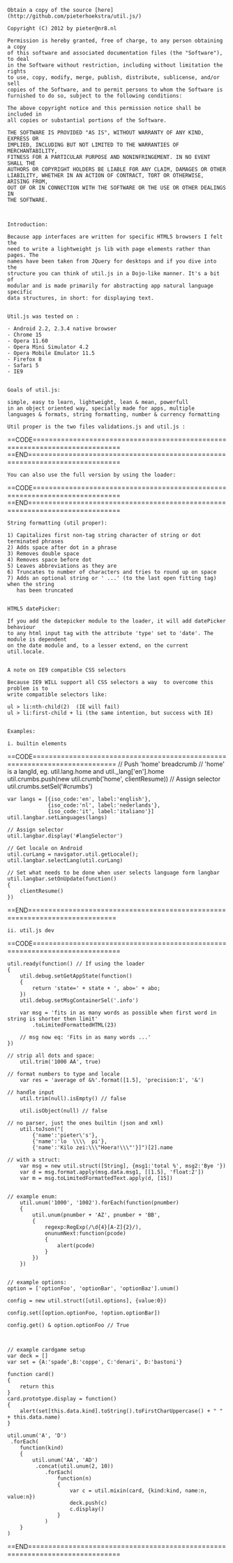
	Obtain a copy of the source [here](http://github.com/pieterhoekstra/util.js/)

	Copyright (C) 2012 by pieter@nr8.nl

	Permission is hereby granted, free of charge, to any person obtaining a copy
	of this software and associated documentation files (the "Software"), to deal
	in the Software without restriction, including without limitation the rights
	to use, copy, modify, merge, publish, distribute, sublicense, and/or sell
	copies of the Software, and to permit persons to whom the Software is
	furnished to do so, subject to the following conditions:

	The above copyright notice and this permission notice shall be included in
	all copies or substantial portions of the Software.

	THE SOFTWARE IS PROVIDED "AS IS", WITHOUT WARRANTY OF ANY KIND, EXPRESS OR
	IMPLIED, INCLUDING BUT NOT LIMITED TO THE WARRANTIES OF MERCHANTABILITY,
	FITNESS FOR A PARTICULAR PURPOSE AND NONINFRINGEMENT. IN NO EVENT SHALL THE
	AUTHORS OR COPYRIGHT HOLDERS BE LIABLE FOR ANY CLAIM, DAMAGES OR OTHER
	LIABILITY, WHETHER IN AN ACTION OF CONTRACT, TORT OR OTHERWISE, ARISING FROM,
	OUT OF OR IN CONNECTION WITH THE SOFTWARE OR THE USE OR OTHER DEALINGS IN
	THE SOFTWARE.
	
	
	
	Introduction:

	Because app interfaces are written for specific HTML5 browsers I felt the 
	need to write a lightweight js lib with page elements rather than pages. The 
	names have been taken from JQuery for desktops and if you dive into the 
	structure you can think of util.js in a Dojo-like manner. It's a bit of 
	modular and is made primarily for abstracting app natural language specific 
	data structures, in short: for displaying text. 


	Util.js was tested on :

	- Android 2.2, 2.3.4 native browser
	- Chrome 15
	- Opera 11.60
	- Opera Mini Simulator 4.2
	- Opera Mobile Emulator 11.5
	- Firefox 8 
	- Safari 5
	- IE9


	Goals of util.js:
	
	simple, easy to learn, lightweight, lean & mean, powerfull 
	in an object oriented way, specially made for apps, multiple 
	languages & formats, string formatting, number & currency formatting 
	
	Util proper is the two files validations.js and util.js :
	
==CODE============================================================================	
	<script type='text/javascript' src='pathToUtil/validations.js'></script>
	<script type='text/javascript' src='pathToUtil/util.js'></script>
==END=============================================================================	
	
	You can also use the full version by using the loader:
	
==CODE============================================================================	
	<script type="text/javascript">
	var utilConfig = {
		defLocale: 'en',
		locales: ['it', 'nl']
	}
	</script>
	<script type='text/javascript' src='pathToUtil/loader.js'></script>
==END=============================================================================		

	String formatting (util proper):
	
	1) Capitalizes first non-tag string character of string or dot terminated phrases
	2) Adds space after dot in a phrase
	3) Removes double space
	4) Removes space before dot
	5) Leaves abbreviations as they are
	6) Truncates to number of characters and tries to round up on space
	7) Adds an optional string or ' ...' (to the last open fitting tag) when the string 
	   has been truncated


	HTML5 datePicker:
	
	If you add the datepicker module to the loader, it will add datePicker behaviour
	to any html input tag with the attribute 'type' set to 'date'. The module is dependent
	on the date module and, to a lesser extend, on the current util.locale.
	

	A note on IE9 compatible CSS selectors
	
	Because IE9 WILL support all CSS selectors a way  to overcome this problem is to 
	write compatible selectors like:
	
	ul > li:nth-child(2)  (IE will fail)
	ul > li:first-child + li (the same intention, but success with IE)
	

	Examples:

	i. builtin elements
	
==CODE===========================================================================
	// Push 'home' breadcrumb
	// 'home' is a langId, eg. util.lang.home and util._lang['en'].home
	util.crumbs.push(new util.crumb('home', clientResume))
	// Assign selector
	util.crumbs.setSel('#crumbs')

	var langs = [{iso_code:'en', label:'english'},
	             {iso_code:'nl', label:'nederlands'},
	             {iso_code:'it', label:'italiano'}]
	util.langbar.setLanguages(langs)
	
	// Assign selector
	util.langbar.display('#langSelector')
	
	// Get locale on Android	
	util.curLang = navigator.util.getLocale();
	util.langbar.selectLang(util.curLang)
	
	// Set what needs to be done when user selects language form langbar
	util.langbar.setOnUpdate(function()
	{
		clientResume()
	})
==END============================================================================


	ii. util.js dev
	
==CODE============================================================================	

	util.ready(function() // If using the loader
	{
		util.debug.setGetAppState(function()
		{
			return 'state=' + state + ', abo=' + abo;
		})
		util.debug.setMsgContainerSel('.info')
	
		var msg = 'fits in as many words as possible when first word in string is shorter then limit'
			.toLimitedFormattedHTML(23)
			
		// msg now eq: 'Fits in as many words ...'
	})
	
	// strip all dots and space:
		util.trim('1000 AA', true)
		
	// format numbers to type and locale
		var res = 'average of &%'.format([1.5], 'precision:1', '&')

	// handle input			
		util.trim(null).isEmpty() // false
		
		util.isObject(null) // false

	// no parser, just the ones builtin (json and xml)
		util.toJson("[
			{'name':'pieter\'s'},
			{'name':'lo  \\\\  pi'},
			{'name':'Kilo zei:\\\"Hoera!\\\"'}]")[2].name		
	
	// with a struct:	
		var msg = new util.struct([String], {msg1:'total %', msg2:'Bye '})
		var d = msg.format.apply(msg.data.msg1, [[1.5], 'float:2'])
		var m = msg.toLimitedFormattedText.apply(d, [15])


	// example enum:
		util.unum('1000', '1002').forEach(function(pnumber)
		{
			util.unum(pnumber + 'AZ', pnumber + 'BB', 
			{
				regexp:RegExp(/\d{4}[A-Z]{2}/),
				onunumNext:function(pcode)
				{
					alert(pcode)
				}
			})
		})	


	// example options:
	option = ['optionFoo', 'optionBar', 'optionBaz'].unum()
                    
	config = new util.struct([util.options], {value:0})

	config.set([option.optionFoo, !option.optionBar])

	config.get() & option.optionFoo // True
	


	// example cardgame setup
	var deck = []
	var set = {A:'spade',B:'coppe', C:'denari', D:'bastoni'}
	
	function card()
	{	
		return this
	}
	card.prototype.display = function()
	{
		alert(set[this.data.kind].toString().toFirstCharUppercase() + " " + this.data.name)
	}

	util.unum('A', 'D')
	 .forEach(
		function(kind)
		{
			util.unum('AA', 'AD')
			 .concat(util.unum(2, 10))
				.forEach(
					function(n)
					{
						var c = util.mixin(card, {kind:kind, name:n, value:n})
						deck.push(c)
						c.display()
					}
				)		
		}
	)
	
			
==END=============================================================================
